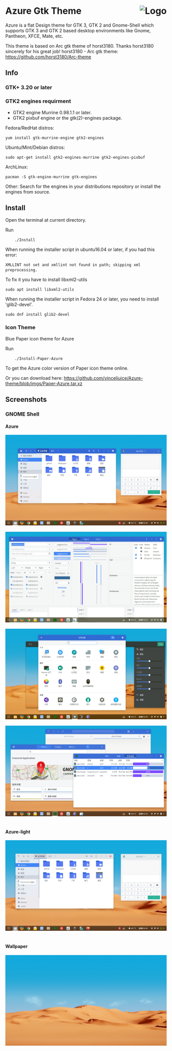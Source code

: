 <img src="https://github.com/vinceliuice/Azure-theme/blob/imgs/logo.png" alt="Logo" align="right" /> Azure Gtk Theme
======

Azure is a flat Design theme for GTK 3, GTK 2 and Gnome-Shell which supports GTK 3 and GTK 2 based desktop environments like Gnome, Pantheon, XFCE, Mate, etc.

This theme is based on Arc gtk theme of horst3180. Thanks horst3180 sincerely for his great job! 
horst3180 - Arc gtk theme: https://github.com/horst3180/Arc-theme

## Info

### GTK+ 3.20 or later

### GTK2 engines requirment
- GTK2 engine Murrine 0.98.1.1 or later.
- GTK2 pixbuf engine or the gtk(2)-engines package.

Fedora/RedHat distros:

    yum install gtk-murrine-engine gtk2-engines

Ubuntu/Mint/Debian distros:

    sudo apt-get install gtk2-engines-murrine gtk2-engines-pixbuf

ArchLinux:

    pacman -S gtk-engine-murrine gtk-engines

Other:
Search for the engines in your distributions repository or install the engines from source.

## Install

Open the terminal at current directory.

Run

        ./Install

When running the installer script in ubuntu16.04 or later, if you had this error:

    XMLLINT not set and xmllint not found in path; skipping xml preprocessing.

To fix it you have to install libxml2-utils

    sudo apt install libxml2-utils

When running the installer script in Fedora 24 or later, you need to install 'glib2-devel'.

    sudo dnf install glib2-devel

### Icon Theme

Blue Paper icon theme for Azure 

Run

        ./Install-Paper-Azure

To get the Azure color version of Paper icon theme online.
    
Or you can download here: https://github.com/vinceliuice/Azure-theme/blob/imgs/Paper-Azure.tar.xz

## Screenshots

### GNOME Shell

#### Azure
![01](https://github.com/vinceliuice/Azure-theme/blob/imgs/Azure.jpg?raw=true) 
![03](https://github.com/vinceliuice/Azure-theme/blob/imgs/img-01.jpg?raw=true) 
![04](https://github.com/vinceliuice/Azure-theme/blob/imgs/img-02.jpg?raw=true) 
![05](https://github.com/vinceliuice/Azure-theme/blob/imgs/img-03.jpg?raw=true) 

#### Azure-light
![02](https://github.com/vinceliuice/Azure-theme/blob/imgs/Azure-light.jpg?raw=true) 

#### Wallpaper
![06](https://github.com/vinceliuice/Azure-theme/blob/imgs/wallpaper.jpg?raw=true) 
